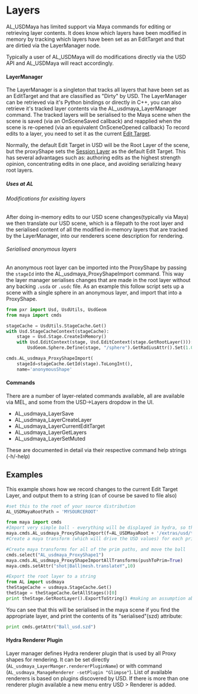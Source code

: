 # Layers


AL_USDMaya has limited support via Maya commands for editing or retrieving layer contents. It does know which layers have been modified in memory by tracking which layers have been set as an EditTarget and that are dirtied via the LayerManager node.

Typically a user of AL_USDMaya will do modifications directly via the USD API and AL_USDMaya will react accordingly.

#### LayerManager
The LayerManager is a singleton that tracks all layers that have been set as an EditTarget and that are classified as "Dirty" by USD. The LayerManager can be retrieved via it's Python bindings or directly in C++, you can also retrieve it's tracked layer contents via the AL_usdmaya_LayerManager command.
The tracked layers will be serialised to the Maya scene when the scene is saved (via an OnSceneSaved callback) and reapplied when the scene is re-opened (via an equivalent OnSceneOpened callback)
To record edits to a layer, you need to set it as the current [Edit Target](https://graphics.pixar.com/usd/docs/USD-Glossary.html#USDGlossary-EditTarget). 

Normally, the default Edit Target in USD will be the Root Layer of the scene, but the proxyShape sets the [Session Layer](https://graphics.pixar.com/usd/docs/USD-Glossary.html#USDGlossary-SessionLayer) as the default Edit Target. This has several advantages such as: authoring edits as the highest strength opinion, concentrating edits in one place, and avoiding serializing heavy root layers.

##### Uses at AL
###### Modifications for exisiting layers
After doing in-memory edits to our USD scene changes(typically via Maya) we then translate our USD scene, which is a filepath to the root layer and the serialised content of all the modified in-memory layers that are tracked by the LayerManager, into our renderers scene description for rendering. 

###### Serialised anonymous layers
An anonymous root layer can be imported into the ProxyShape by passing the `stageId` into the AL_usdmaya_ProxyShapeImport command. This way the layer manager serialises changes that are made in the root layer without any backing `.usda` or `.usdc` file. As an example this follow script sets up a scene with a single sphere in an anonymous layer, and import that into a ProxyShape.

```python
from pxr import Usd, UsdUtils, UsdGeom
from maya import cmds

stageCache = UsdUtils.StageCache.Get()
with Usd.StageCacheContext(stageCache):
    stage = Usd.Stage.CreateInMemory()
    with Usd.EditContext(stage, Usd.EditContext(stage.GetRootLayer())):
        UsdGeom.Sphere.Define(stage, "/sphere").GetRadiusAttr().Set(1.0)

cmds.AL_usdmaya_ProxyShapeImport(
    stageId=stageCache.GetId(stage).ToLongInt(),
    name='anonymousShape'
```

#### Commands
There are a number of layer-related commands available, all are available via MEL, and some from the USD->Layers dropdow in the UI.
+ AL_usdmaya_LayerSave
+ AL_usdmaya_LayerCreateLayer
+ AL_usdmaya_LayerCurrentEditTarget
+ AL_usdmaya_LayerGetLayers
+ AL_usdmaya_LayerSetMuted

These are documented in detail via their respective command help strings (-h/-help)

## Examples

This example shows how we record changes to the current Edit Target Layer, and output them to a string (can of course be saved to file 
also)
```python
#set this to the root of your source distribution
AL_USDMayaRootPath = 'MYSOURCEROOT'

from maya import cmds
#Import very simple ball - everything will be displayed in hydra, so this should create a single transform and shape
maya.cmds.AL_usdmaya_ProxyShapeImport(f=AL_USDMayaRoot + '/extras/usd/tutorials/endToEndMaya/assets/Ball/Ball.usd', name='shot')
#Create a maya transform (which will drive the USD values) for each prim in USD

#Create maya transforms for all of the prim paths, and move the ball  
cmds.select("AL_usdmaya_ProxyShape1")
maya.cmds.AL_usdmaya_ProxyShapeImportAllTransforms(pushToPrim=True)
maya.cmds.setAttr("shot|Ball|mesh.translateY",10) 

#Export the root layer to a string
from AL import usdmaya
theStageCache = usdmaya.StageCache.Get()
theStage = theStageCache.GetAllStages()[0]
print theStage.GetRootLayer().ExportToString() #making an assumption about root layer being current layer
```

You can see that this will be serialised in the maya scene if you find the appropriate layer, and print the contents of its "serialised"(szd) attribute:
```python
print cmds.getAttr("Ball_usd.szd")
```    

#### Hydra Renderer Plugin

Layer manager defines Hydra renderer plugin that is used by all Proxy shapes for rendering. It can be set directly (`AL_usdmaya_LayerManger.rendererPluginName`) or with command (`AL_usdmaya_ManageRenderer -setPlugin "Glimpse"`).
List of available renderers is based on plugins discovered by USD. If there is more than one renderer plugin available a new menu entry USD > Renderer is added.

